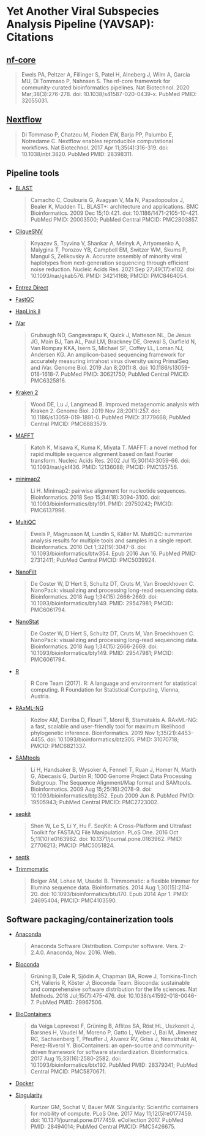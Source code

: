 # Yet Another Viral Subspecies Analysis Pipeline (YAVSAP): Citations

## [nf-core](https://pubmed.ncbi.nlm.nih.gov/32055031/)

> Ewels PA, Peltzer A, Fillinger S, Patel H, Alneberg J, Wilm A, Garcia MU, Di
> Tommaso P, Nahnsen S. The nf-core framework for community-curated
> bioinformatics pipelines. Nat Biotechnol. 2020 Mar;38(3):276-278. doi:
> 10.1038/s41587-020-0439-x. PubMed PMID: 32055031.

## [Nextflow](https://pubmed.ncbi.nlm.nih.gov/28398311/)

> Di Tommaso P, Chatzou M, Floden EW, Barja PP, Palumbo E, Notredame C. Nextflow
> enables reproducible computational workflows. Nat Biotechnol. 2017 Apr
> 11;35(4):316-319. doi: 10.1038/nbt.3820. PubMed PMID: 28398311.

## Pipeline tools

- [BLAST](https://www.ncbi.nlm.nih.gov/pubmed/20003500/)

  > Camacho C, Coulouris G, Avagyan V, Ma N, Papadopoulos J, Bealer K, Madden
  > TL. BLAST+: architecture and applications. BMC Bioinformatics. 2009 Dec
  > 15;10:421. doi: 10.1186/1471-2105-10-421. PubMed PMID: 20003500; PubMed
  > Central PMCID: PMC2803857.

- [CliqueSNV](https://www.ncbi.nlm.nih.gov/pubmed/34214168/)

  > Knyazev S, Tsyvina V, Shankar A, Melnyk A, Artyomenko A, Malygina T, Porozov
  > YB, Campbell EM, Switzer WM, Skums P, Mangul S, Zelikovsky A. Accurate
  > assembly of minority viral haplotypes from next-generation sequencing
  > through efficient noise reduction. Nucleic Acids Res. 2021 Sep
  > 27;49(17):e102. doi: 10.1093/nar/gkab576. PMID: 34214168; PMCID: PMC8464054.

- [Entrez Direct](https://www.ncbi.nlm.nih.gov/books/NBK179288/)

- [FastQC](https://www.bioinformatics.babraham.ac.uk/projects/fastqc/)

- [HapLink.jl](https://ksumngs.github.io/HapLink.jl/)

- [iVar](https://www.ncbi.nlm.nih.gov/pubmed/30621750/)

  > Grubaugh ND, Gangavarapu K, Quick J, Matteson NL, De Jesus JG, Main BJ, Tan
  > AL, Paul LM, Brackney DE, Grewal S, Gurfield N, Van Rompay KKA, Isern S,
  > Michael SF, Coffey LL, Loman NJ, Andersen KG. An amplicon-based sequencing
  > framework for accurately measuring intrahost virus diversity using PrimalSeq
  > and iVar. Genome Biol. 2019 Jan 8;20(1):8. doi: 10.1186/s13059-018-1618-7.
  > PubMed PMID: 30621750; PubMed Central PMCID: PMC6325816.

- [Kraken 2](https://www.ncbi.nlm.nih.gov/pubmed/31779668/)

  > Wood DE, Lu J, Langmead B. Improved metagenomic analysis with Kraken 2.
  > Genome Biol. 2019 Nov 28;20(1):257. doi: 10.1186/s13059-019-1891-0. PubMed
  > PMID: 31779668; PubMed Central PMCID: PMC6883579.

- [MAFFT](https://www.ncbi.nlm.nih.gov/pubmed/12136088/)

  > Katoh K, Misawa K, Kuma K, Miyata T. MAFFT: a novel method for rapid
  > multiple sequence alignment based on fast Fourier transform. Nucleic Acids
  > Res. 2002 Jul 15;30(14):3059-66. doi: 10.1093/nar/gkf436. PMID: 12136088;
  > PMCID: PMC135756.

- [minimap2](https://www.ncbi.nlm.nih.gov/pubmed/29750242/)

  > Li H. Minimap2: pairwise alignment for nucleotide sequences. Bioinformatics.
  > 2018 Sep 15;34(18):3094-3100. doi: 10.1093/bioinformatics/bty191. PMID:
  > 29750242; PMCID: PMC6137996.

- [MultiQC](https://www.ncbi.nlm.nih.gov/pubmed/27312411/)

  > Ewels P, Magnusson M, Lundin S, Käller M. MultiQC: summarize analysis
  > results for multiple tools and samples in a single report. Bioinformatics.
  > 2016 Oct 1;32(19):3047-8. doi: 10.1093/bioinformatics/btw354. Epub 2016
  > Jun 16. PubMed PMID: 27312411; PubMed Central PMCID: PMC5039924.

- [NanoFilt](https://www.ncbi.nlm.nih.gov/pubmed/29547981/)

  > De Coster W, D'Hert S, Schultz DT, Cruts M, Van Broeckhoven C. NanoPack:
  > visualizing and processing long-read sequencing data. Bioinformatics. 2018
  > Aug 1;34(15):2666-2669. doi: 10.1093/bioinformatics/bty149. PMID: 29547981;
  > PMCID: PMC6061794.

- [NanoStat](https://www.ncbi.nlm.nih.gov/pubmed/29547981/)

  > De Coster W, D'Hert S, Schultz DT, Cruts M, Van Broeckhoven C. NanoPack:
  > visualizing and processing long-read sequencing data. Bioinformatics. 2018
  > Aug 1;34(15):2666-2669. doi: 10.1093/bioinformatics/bty149. PMID: 29547981;
  > PMCID: PMC6061794.

- [R](https://www.R-project.org/)

  > R Core Team (2017). R: A language and environment for statistical computing.
  > R Foundation for Statistical Computing, Vienna, Austria.

- [RAxML-NG](https://github.com/amkozlov/raxml-ng/)

  > Kozlov AM, Darriba D, Flouri T, Morel B, Stamatakis A. RAxML-NG: a fast,
  > scalable and user-friendly tool for maximum likelihood phylogenetic
  > inference. Bioinformatics. 2019 Nov 1;35(21):4453-4455. doi:
  > 10.1093/bioinformatics/btz305. PMID: 31070718; PMCID: PMC6821337.

- [SAMtools](https://www.ncbi.nlm.nih.gov/pubmed/19505943/)

  > Li H, Handsaker B, Wysoker A, Fennell T, Ruan J, Homer N, Marth G, Abecasis
  > G, Durbin R; 1000 Genome Project Data Processing Subgroup. The Sequence
  > Alignment/Map format and SAMtools. Bioinformatics. 2009 Aug
  > 15;25(16):2078-9. doi: 10.1093/bioinformatics/btp352. Epub 2009 Jun 8.
  > PubMed PMID: 19505943; PubMed Central PMCID: PMC2723002.

- [seqkit](https://www.ncbi.nlm.nih.gov/pubmed/27706213/)

  > Shen W, Le S, Li Y, Hu F. SeqKit: A Cross-Platform and Ultrafast Toolkit for
  > FASTA/Q File Manipulation. PLoS One. 2016 Oct 5;11(10):e0163962. doi:
  > 10.1371/journal.pone.0163962. PMID: 27706213; PMCID: PMC5051824.

- [seqtk](https://github.com/lh3/seqtk)

- [Trimmomatic](https://www.ncbi.nlm.nih.gov/pubmed/24695404/)
  > Bolger AM, Lohse M, Usadel B. Trimmomatic: a flexible trimmer for Illumina
  > sequence data. Bioinformatics. 2014 Aug 1;30(15):2114-20. doi:
  > 10.1093/bioinformatics/btu170. Epub 2014 Apr 1. PMID: 24695404; PMCID:
  > PMC4103590.

## Software packaging/containerization tools

- [Anaconda](https://anaconda.com)

  > Anaconda Software Distribution. Computer software. Vers. 2-2.4.0. Anaconda,
  > Nov. 2016. Web.

- [Bioconda](https://pubmed.ncbi.nlm.nih.gov/29967506/)

  > Grüning B, Dale R, Sjödin A, Chapman BA, Rowe J, Tomkins-Tinch CH, Valieris
  > R, Köster J; Bioconda Team. Bioconda: sustainable and comprehensive software
  > distribution for the life sciences. Nat Methods. 2018 Jul;15(7):475-476.
  > doi: 10.1038/s41592-018-0046-7. PubMed PMID: 29967506.

- [BioContainers](https://pubmed.ncbi.nlm.nih.gov/28379341/)

  > da Veiga Leprevost F, Grüning B, Aflitos SA, Röst HL, Uszkoreit J, Barsnes
  > H, Vaudel M, Moreno P, Gatto L, Weber J, Bai M, Jimenez RC, Sachsenberg T,
  > Pfeuffer J, Alvarez RV, Griss J, Nesvizhskii AI, Perez-Riverol Y.
  > BioContainers: an open-source and community-driven framework for software
  > standardization. Bioinformatics. 2017 Aug 15;33(16):2580-2582. doi:
  > 10.1093/bioinformatics/btx192. PubMed PMID: 28379341; PubMed Central PMCID:
  > PMC5870671.

- [Docker](https://dl.acm.org/doi/10.5555/2600239.2600241)

- [Singularity](https://pubmed.ncbi.nlm.nih.gov/28494014/)
  > Kurtzer GM, Sochat V, Bauer MW. Singularity: Scientific containers for
  > mobility of compute. PLoS One. 2017 May 11;12(5):e0177459. doi:
  > 10.1371/journal.pone.0177459. eCollection 2017. PubMed PMID: 28494014;
  > PubMed Central PMCID: PMC5426675.

